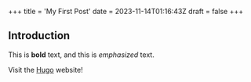 +++
title = 'My First Post'
date = 2023-11-14T01:16:43Z
draft = false
+++


## Introduction

This is **bold** text, and this is *emphasized* text.

Visit the [Hugo](https://gohugo.io) website!
